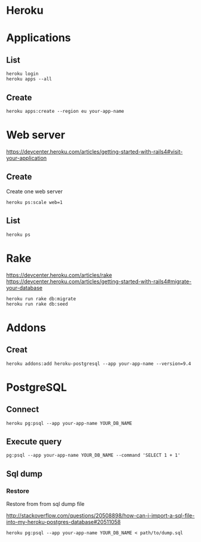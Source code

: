 <!-- -*- coding: utf-8; -*- -->

# Heroku

# Applications

## List

    heroku login
    heroku apps --all

## Create

    heroku apps:create --region eu your-app-name

# Web server

<https://devcenter.heroku.com/articles/getting-started-with-rails4#visit-your-application>

## Create

Create one web server

    heroku ps:scale web=1

## List

    heroku ps

# Rake

<https://devcenter.heroku.com/articles/rake>
<https://devcenter.heroku.com/articles/getting-started-with-rails4#migrate-your-database>

    heroku run rake db:migrate
    heroku run rake db:seed

# Addons

## Creat

    heroku addons:add heroku-postgresql --app your-app-name --version=9.4

# PostgreSQL

## Connect

    heroku pg:psql --app your-app-name YOUR_DB_NAME

## Execute query

    pg:psql --app your-app-name YOUR_DB_NAME --command 'SELECT 1 + 1'

## Sql dump

### Restore

Restore from from sql dump file

<http://stackoverflow.com/questions/20508898/how-can-i-import-a-sql-file-into-my-heroku-postgres-database#20511058>

    heroku pg:psql --app your-app-name YOUR_DB_NAME < path/to/dump.sql
